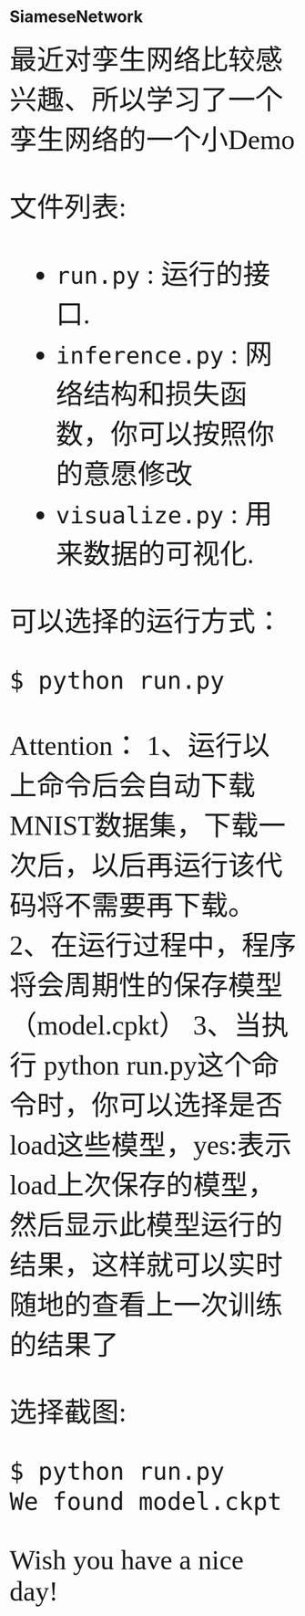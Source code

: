 # SiameseNetwork
<font face="微软雅黑" size=12 >最近对孪生网络比较感兴趣、所以学习了一个孪生网络的一个小Demo

文件列表:
* `run.py` : 运行的接口.
* `inference.py` :  网络结构和损失函数，你可以按照你的意愿修改
* `visualize.py` : 用来数据的可视化.

可以选择的运行方式：

```python
$ python run.py
```
Attention：
1、运行以上命令后会自动下载MNIST数据集，下载一次后，以后再运行该代码将不需要再下载。
2、在运行过程中，程序将会周期性的保存模型（model.cpkt）
3、当执行 python run.py这个命令时，你可以选择是否load这些模型，yes:表示load上次保存的模型，然后显示此模型运行的结果，这样就可以实时随地的查看上一次训练的结果了

选择截图:

```python
$ python run.py
We found model.ckpt file. Do you want to load it [yes/no]? yes
```
 Wish you have a nice day! </font>

